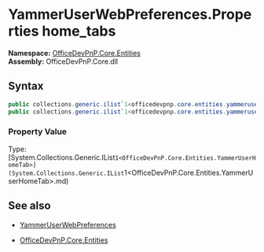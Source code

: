 # YammerUserWebPreferences.Properties home_tabs
**Namespace:** [OfficeDevPnP.Core.Entities](OfficeDevPnP.Core.Entities.md)  
**Assembly:** OfficeDevPnP.Core.dll  
## Syntax
```C#
public collections.generic.ilist`1<officedevpnp.core.entities.yammeruserhometab> home_tabs { get; }
public collections.generic.ilist`1<officedevpnp.core.entities.yammeruserhometab> home_tabs { set; }
```

### Property Value
Type: [System.Collections.Generic.IList`1<OfficeDevPnP.Core.Entities.YammerUserHomeTab>](System.Collections.Generic.IList`1<OfficeDevPnP.Core.Entities.YammerUserHomeTab>.md) 

## See also
- [YammerUserWebPreferences](YammerUserWebPreferences.md) 

- [OfficeDevPnP.Core.Entities](OfficeDevPnP.Core.Entities.md)
